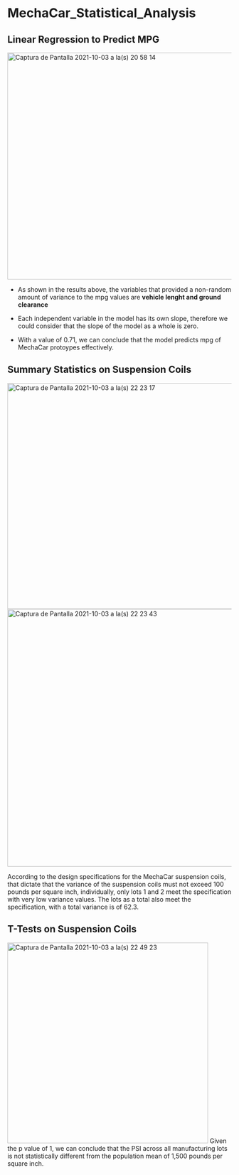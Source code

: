 # MechaCar_Statistical_Analysis

## Linear Regression to Predict MPG
<img width="510" alt="Captura de Pantalla 2021-10-03 a la(s) 20 58 14" src="https://user-images.githubusercontent.com/85467925/135782942-945201b2-a3ee-4d00-8654-10b7453b8972.png">

* As shown in the results above, the variables that provided a non-random amount of variance to the mpg values are **vehicle lenght and ground clearance**

* Each independent variable in the model has its own slope, therefore we could consider that the slope of the model as a whole is zero.

* With a value of 0.71, we can conclude that the model predicts mpg of MechaCar protoypes effectively.

## Summary Statistics on Suspension Coils

<img width="508" alt="Captura de Pantalla 2021-10-03 a la(s) 22 23 17" src="https://user-images.githubusercontent.com/85467925/135788317-8147f7fd-0ff8-4317-9313-90755aecdb19.png">
<img width="579" alt="Captura de Pantalla 2021-10-03 a la(s) 22 23 43" src="https://user-images.githubusercontent.com/85467925/135788344-2d54bf68-3f4e-4a45-accf-b2b0b14a5767.png">

According to the design specifications for the MechaCar suspension coils, that dictate that the variance of the suspension coils must not exceed 100 pounds per square inch, individually, only lots 1 and 2 meet the specification with very low variance values. 
The lots as a total also meet the specification, with a total variance is of 62.3.

## T-Tests on Suspension Coils
<img width="451" alt="Captura de Pantalla 2021-10-03 a la(s) 22 49 23" src="https://user-images.githubusercontent.com/85467925/135790029-a823849b-b5ca-4046-be25-1ad24a216cbe.png">
Given the p value of 1, we can conclude that the PSI across all manufacturing lots is not statistically different from the population mean of 1,500 pounds per square inch.
